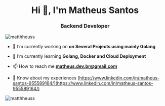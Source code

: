 <h1 align="center">Hi 👋, I'm Matheus Santos</h1>
<h3 align="center"> Backend Developer</h3>

<p align="left"> <img src="https://komarev.com/ghpvc/?username=matthheuss&label=Profile%20views&color=0e75b6&style=flat" alt="matthheuss" /> </p>

- 🔭 I’m currently working on **on Several Projects using mainly Golang**

- 🌱 I’m currently learning **Golang, Docker and Cloud Deployment**

- 📫 How to reach me **matheus.dev.br@gmail.com**

- 📄 Know about my experiences [https://www.linkedin.com/in/matheus-santos-955589164/](https://www.linkedin.com/in/matheus-santos-955589164/)

<p><img align="center" src="https://github-readme-stats.vercel.app/api/top-langs?username=matthheuss&show_icons=true&locale=en&layout=compact" alt="matthheuss" /></p>
